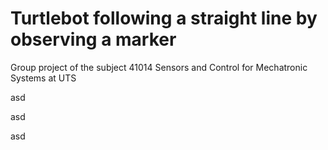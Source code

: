 # Turtlebot following a straight line by observing a marker
Group project of the subject 41014 Sensors and Control for Mechatronic Systems at UTS  
<!-- CONTRIBUTORS -->
asd

<!-- GETTING STARTED -->


asd

<!-- CODE DESCRIPTION -->

asd


<!-- CODE DESCRIPTION -->





